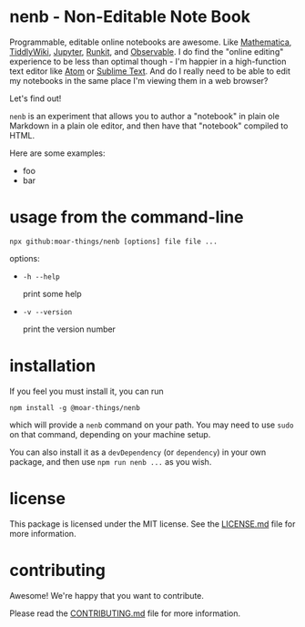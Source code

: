 nenb - Non-Editable Note Book
================================================================================

Programmable, editable online notebooks are awesome. Like
[Mathematica][], [TiddlyWiki][], [Jupyter][], [Runkit][], and
[Observable].  I do find the "online editing" experience to be less than
optimal though - I'm happier in a high-function text editor like [Atom][]
or [Sublime Text][].  And do I really need to be able to edit my notebooks
in the same place I'm viewing them in a web browser?

Let's find out!

`nenb` is an experiment that allows you to author a "notebook" in plain ole
Markdown in a plain ole editor, and then have that "notebook" compiled to HTML.

Here are some examples:

* foo
* bar

[Mathematica]: https://www.wolfram.com/mathematica/
[TiddlyWiki]: https://tiddlywiki.com/
[Jupyter]: http://jupyter.org/
[Runkit]: https://runkit.com/home
[Observable]: https://observablehq.com
[Atom]: https://atom.io/
[Sublime Text]: https://www.sublimetext.com/


usage from the command-line
================================================================================

    npx github:moar-things/nenb [options] file file ...

options:

* `-h --help`

  print some help

* `-v --version`

  print the version number


installation
================================================================================

If you feel you must install it, you can run

    npm install -g @moar-things/nenb

which will provide a `nenb` command on your path.  You may need to use `sudo`
on that command, depending on your machine setup.

You can also install it as a `devDependency` (or `dependency`) in your own
package, and then use `npm run nenb ...` as you wish.


license
================================================================================

This package is licensed under the MIT license.  See the
[LICENSE.md](LICENSE.md) file for more information.


contributing
================================================================================

Awesome!  We're happy that you want to contribute.

Please read the [CONTRIBUTING.md](CONTRIBUTING.md) file for more information.

